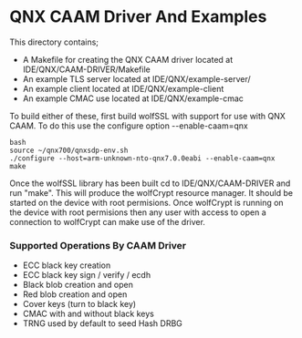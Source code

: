 # QNX CAAM Driver And Examples

This directory contains;
- A Makefile for creating the QNX CAAM driver located at IDE/QNX/CAAM-DRIVER/Makefile
- An example TLS server located at IDE/QNX/example-server/
- An example client located at IDE/QNX/example-client
- An example CMAC use located at IDE/QNX/example-cmac

To build either of these, first build wolfSSL with support for use with QNX CAAM. To do this use the configure option --enable-caam=qnx

```
bash
source ~/qnx700/qnxsdp-env.sh
./configure --host=arm-unknown-nto-qnx7.0.0eabi --enable-caam=qnx
make
```

Once the wolfSSL library has been built cd to IDE/QNX/CAAM-DRIVER and run "make". This will produce the wolfCrypt resource manager. It should be started on the device with root permisions. Once wolfCrypt is running on the device with root permisions then any user with access to open a connection to wolfCrypt can make use of the driver.  


### Supported Operations By CAAM Driver
- ECC black key creation
- ECC black key sign / verify / ecdh
- Black blob creation and open
- Red blob creation and open
- Cover keys (turn to black key)
- CMAC with and without black keys
- TRNG used by default to seed Hash DRBG
